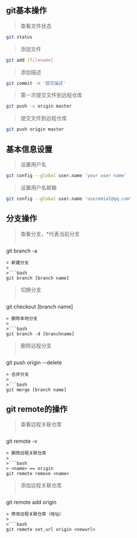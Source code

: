 ## git基本操作
> 查看文件状态
> 
``` bash
git status
```

> 添加文件
> 
```bash
git add [filename]
```

> 添加描述
> 
```bash
git commit -m '提交描述'
```
> 第一次提交文件到远程仓库
> 
```bash
git push -u origin master
```
> 提交文件到远程仓库
> 
```bash
git push origin master
```
## 基本信息设置
> 设置用户名
> 
```bash
git config --global user.name 'your user name'
```
> 设置用户名邮箱
> 
```bash
git config --global user.name 'useremial@qq.com'
```
## 分支操作
> 查看分支，*代表当前分支
> 
> ```bash
git branch -a
```
> 新建分支
> 
>```bash
git branch [branch name]
```
> 切换分支
> 
>```bash
git checkout [branch name]
```
> 删除本地分支
> 
>```bash
git branch -d [branchname]
```
> 删除远程分支
> 
>```bash
git push origin --delete <branchname>
```
> 合并分支
> 
>```bash
git merge [branch name]
```

## git remote的操作
> 查看远程关联仓库
> 
>```bash
git remote -v
```
> 删除远程关联仓库
> 
>```bash
> <name> == origin
git remote remove <name> 
```
> 添加远程关联仓库
> 
>```bash
git remote add origin <url>
```
> 修改远程关联仓库（地址）
> 
>```bash
git remote set_url origin <newurl>
```